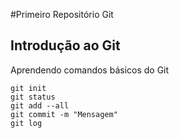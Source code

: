 #Primeiro Repositório Git
## Introdução ao Git
Aprendendo comandos básicos do Git

	git init
   	git status
   	git add --all
	git commit -m "Mensagem"
   	git log

